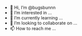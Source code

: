 - 👋 Hi, I’m @bugsbunnn
- 👀 I’m interested in ...
- 🌱 I’m currently learning ...
- 💞️ I’m looking to collaborate on ...
- 📫 How to reach me ...

<!---
bugsbunnn/bugsbunnn is a ✨ special ✨ repository because its `README.md` (this file) appears on your GitHub profile.
You can click the Preview link to take a look at your changes.
--->

